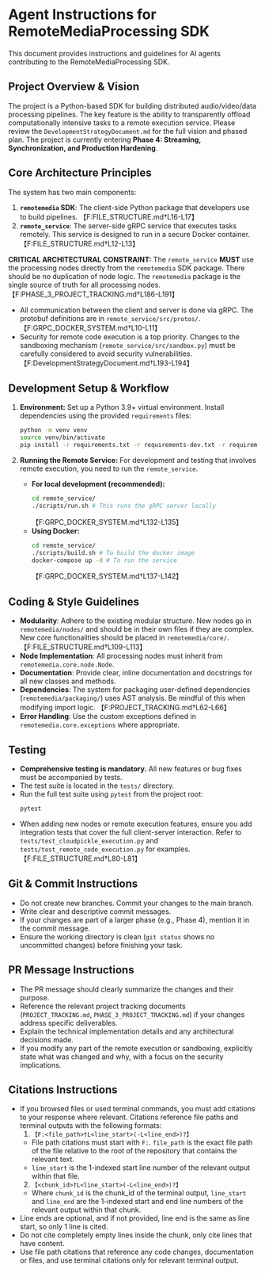 # Agent Instructions for RemoteMediaProcessing SDK

This document provides instructions and guidelines for AI agents contributing to the RemoteMediaProcessing SDK.

## Project Overview & Vision

The project is a Python-based SDK for building distributed audio/video/data processing pipelines. The key feature is the ability to transparently offload computationally intensive tasks to a remote execution service. Please review the `DevelopmentStrategyDocument.md` for the full vision and phased plan. The project is currently entering **Phase 4: Streaming, Synchronization, and Production Hardening**.

## Core Architecture Principles

The system has two main components:
1.  **`remotemedia` SDK**: The client-side Python package that developers use to build pipelines. 【F:FILE_STRUCTURE.md†L16-L17】
2.  **`remote_service`**: The server-side gRPC service that executes tasks remotely. This service is designed to run in a secure Docker container. 【F:FILE_STRUCTURE.md†L12-L13】

**CRITICAL ARCHITECTURAL CONSTRAINT:** The `remote_service` **MUST** use the processing nodes directly from the `remotemedia` SDK package. There should be no duplication of node logic. The `remotemedia` package is the single source of truth for all processing nodes. 【F:PHASE_3_PROJECT_TRACKING.md†L186-L191】

-   All communication between the client and server is done via gRPC. The protobuf definitions are in `remote_service/src/protos/`. 【F:GRPC_DOCKER_SYSTEM.md†L10-L11】
-   Security for remote code execution is a top priority. Changes to the sandboxing mechanism (`remote_service/src/sandbox.py`) must be carefully considered to avoid security vulnerabilities. 【F:DevelopmentStrategyDocument.md†L193-L194】

## Development Setup & Workflow

1.  **Environment:** Set up a Python 3.9+ virtual environment. Install dependencies using the provided `requirements` files:
    ```bash
    python -m venv venv
    source venv/bin/activate
    pip install -r requirements.txt -r requirements-dev.txt -r requirements-ml.txt
    ```

2.  **Running the Remote Service:** For development and testing that involves remote execution, you need to run the `remote_service`.
    -   **For local development (recommended):**
        ```bash
        cd remote_service/
        ./scripts/run.sh # This runs the gRPC server locally
        ```
        【F:GRPC_DOCKER_SYSTEM.md†L132-L135】
    -   **Using Docker:**
        ```bash
        cd remote_service/
        ./scripts/build.sh # To build the docker image
        docker-compose up -d # To run the service
        ```
        【F:GRPC_DOCKER_SYSTEM.md†L137-L142】

## Coding & Style Guidelines

-   **Modularity**: Adhere to the existing modular structure. New nodes go in `remotemedia/nodes/` and should be in their own files if they are complex. New core functionalities should be placed in `remotemedia/core/`. 【F:FILE_STRUCTURE.md†L109-L113】
-   **Node Implementation**: All processing nodes must inherit from `remotemedia.core.node.Node`.
-   **Documentation**: Provide clear, inline documentation and docstrings for all new classes and methods.
-   **Dependencies**: The system for packaging user-defined dependencies (`remotemedia/packaging/`) uses AST analysis. Be mindful of this when modifying import logic. 【F:PROJECT_TRACKING.md†L62-L66】
-   **Error Handling**: Use the custom exceptions defined in `remotemedia.core.exceptions` where appropriate.

## Testing

-   **Comprehensive testing is mandatory.** All new features or bug fixes must be accompanied by tests.
-   The test suite is located in the `tests/` directory.
-   Run the full test suite using `pytest` from the project root:
    ```bash
    pytest
    ```
-   When adding new nodes or remote execution features, ensure you add integration tests that cover the full client-server interaction. Refer to `tests/test_cloudpickle_execution.py` and `tests/test_remote_code_execution.py` for examples. 【F:FILE_STRUCTURE.md†L80-L81】

## Git & Commit Instructions

-   Do not create new branches. Commit your changes to the main branch.
-   Write clear and descriptive commit messages.
-   If your changes are part of a larger phase (e.g., Phase 4), mention it in the commit message.
-   Ensure the working directory is clean (`git status` shows no uncommitted changes) before finishing your task.

## PR Message Instructions

-   The PR message should clearly summarize the changes and their purpose.
-   Reference the relevant project tracking documents (`PROJECT_TRACKING.md`, `PHASE_3_PROJECT_TRACKING.md`) if your changes address specific deliverables.
-   Explain the technical implementation details and any architectural decisions made.
-   If you modify any part of the remote execution or sandboxing, explicitly state what was changed and why, with a focus on the security implications.

## Citations Instructions

- If you browsed files or used terminal commands, you must add citations to your response where relevant. Citations reference file paths and terminal outputs with the following formats:
  1) `【F:<file_path>†L<line_start>(-L<line_end>)?】`
  - File path citations must start with `F:`. `file_path` is the exact file path of the file relative to the root of the repository that contains the relevant text.
  - `line_start` is the 1-indexed start line number of the relevant output within that file.
  2) `【<chunk_id>†L<line_start>(-L<line_end>)?】`
  - Where `chunk_id` is the chunk_id of the terminal output, `line_start` and `line_end` are the 1-indexed start and end line numbers of the relevant output within that chunk.
- Line ends are optional, and if not provided, line end is the same as line start, so only 1 line is cited.
- Do not cite completely empty lines inside the chunk, only cite lines that have content.
- Use file path citations that reference any code changes, documentation or files, and use terminal citations only for relevant terminal output. 